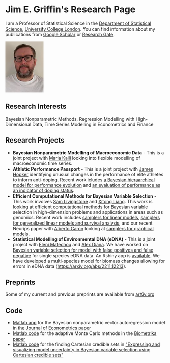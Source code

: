 # Jim E. Griffin's Research Page

I am a Professor of Statistical Science in the [Department of Statistical Science](https://www.ucl.ac.uk/statistics/), [University College London](https://www.ucl.ac.uk). You can find information about my publications from [Google Scholar](https://scholar.google.com/citations?hl=en&user=vPUFsJcAAAAJ) or [Research Gate](https://www.researchgate.net/profile/Jim_Griffin2). 

![Picture](Jim_picture_04_02_19_3.jpg)


## Research Interests
Bayesian Nonparametric Methods, Regression Modelling with High-Dimensional Data, Time Series Modelling in Econometrics and Finance

## Research Projects
- **Bayesian Nonparametric Modelling of Macroeconomic Data** - This is a joint project with [Maria Kalli](https://www.kent.ac.uk/mathematics-statistics-actuarial-science/people/1102/www.kent.ac.uk/mathematics-statistics-actuarial-science/people/1102/kalli-maria) looking into flexible modelling of macroeconomic time series.
- **Athletic Performance Passport** - This is a joint project with [James Hopker](https://www.kent.ac.uk/sport-sciences/people/2184/www.kent.ac.uk/sport-sciences/people/2184/hopker-james) identifying unusual changes in the performance of elite athletes to inform anti-doping. Recent work icludes [a Bayesian hieraarchical model for performance evolution](https://www.degruyter.com/document/doi/10.1515/jqas-2021-0112/html) and [an evaluation of performance as an indicator of doping status](https://analyticalsciencejournals.onlinelibrary.wiley.com/doi/full/10.1002/dta.3563).
- **Efficient Computational Methods for Bayesian Variable Selection** - This work involves [Sam Livingstone](https://www.ucl.ac.uk/statistics/department-information/staff/dr-samuel-livingstone) and [Xitong Liang](https://www.researchgate.net/profile/Xitong_Liang3). This work is looking at efficient computational methods for Bayesian variable selection in high-dimension problems and applications in areas such as genomics. Recent work includes [samplers for linear models](https://link.springer.com/article/10.1007/s11222-022-10137-8), [samplers for generalized linear models and survival analysis](https://www.mdpi.com/1099-4300/25/9/1310), and our recent Neurips paper with [Alberto Caron](https://albicaron.github.io) looking at [samplers for graphical models](https://proceedings.neurips.cc/paper_files/paper/2023/file/8027ace571384361920665f1d1b69758-Paper-Conference.pdf).
- **Statistical Modelling of Environmental DNA (eDNA)** - This is a joint project with [Eleni Matechou](https://www.kent.ac.uk/mathematics-statistics-actuarial-science/people/1039/matechou-eleni) and [Alex Diana](https://www.researchgate.net/profile/Alex-Diana-2). We have worked on [Bayesian variable selection for model with false positives and false negative](https://rss.onlinelibrary.wiley.com/doi/10.1111/rssc.12390) for single species eDNA data. An Rshiny app is [available](https://nsojournals.onlinelibrary.wiley.com/doi/pdf/10.1111/ecog.05718). We have developed a multi-species model for biomass changes allowing for errors in eDNA data  (https://arxiv.org/abs/2211.12213).

## Preprints
Some of my current and previous preprints are available from [arXiv.org](https://arxiv.org/search/?searchtype=author&query=Griffin%2C+J+E)

## Code
- [Matlab app](BNP-VARTool.mlappinstall) for the Bayesian nonparametric vector autoregression model in the [Journal of Econometrics paper](https://www.sciencedirect.com/science/article/pii/S0304407617302415)
- [Matlab code](Version3.0.zip) for the adaptive Monte Carlo methods in the [Biometrika paper](https://academic.oup.com/biomet/advance-article/doi/10.1093/biomet/asaa055/5918057)
- [Matlab code](CCS_Matlab.zip) for the finding Cartesian credible sets in ["Expressing and visualizing model uncertainty in Bayesian variable selection using Cartesian credible sets"](https://arxiv.org/abs/2402.12323)






